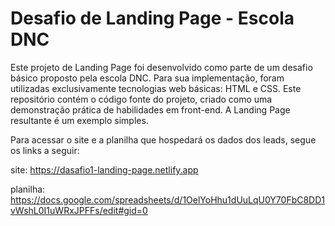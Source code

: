 # Desafio de Landing Page - Escola DNC

Este projeto de Landing Page foi desenvolvido como parte de um desafio básico proposto pela escola DNC. Para sua implementação, foram utilizadas exclusivamente tecnologias web básicas: HTML e CSS.
Este repositório contém o código fonte do projeto, criado como uma demonstração prática de habilidades em front-end. A Landing Page resultante é um exemplo simples.

Para acessar o site e a planilha que hospedará os dados dos leads, segue os links a seguir:

site: https://dasafio1-landing-page.netlify.app

planilha: https://docs.google.com/spreadsheets/d/1OelYoHhu1dUuLqU0Y70FbC8DD1vWshL0I1uWRxJPFFs/edit#gid=0
